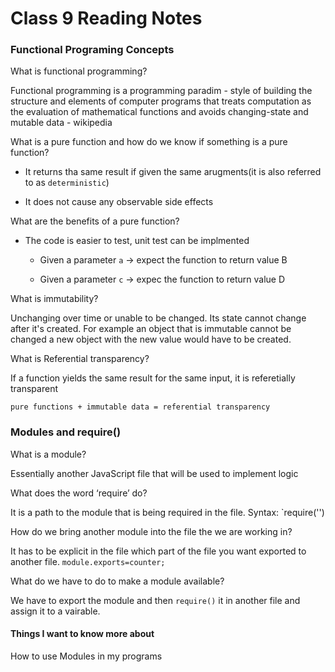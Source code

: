 # Class 9 Reading Notes

### Functional Programing Concepts

What is functional programming?

Functional programming is a programming paradim - style of building the structure and elements of computer programs that treats computation as the evaluation of mathematical functions and avoids changing-state and mutable data - wikipedia

What is a pure function and how do we know if something is a pure function?

- It returns tha same result if given the same arugments(it is also referred to as `deterministic`)

- It does not cause any observable side effects

What are the benefits of a pure function?

- The code is easier to test, unit test can be implmented

  - Given a parameter `a` -> expect the function to return value B

  - Given a parameter `c` -> expec the function to return value D

What is immutability?

  Unchanging over time or unable to be changed. Its state cannot change after it's created. For example an object that is immutable cannot be changed a new object with the new value would have to be created.

What is Referential transparency?

If a function yields the same result for the same input, it is referetially transparent

`pure functions + immutable data = referential transparency`

### Modules and require()

What is a module?

Essentially another JavaScript file that will be used to implement logic

What does the word ‘require’ do?

It is a path to the module that is being required in the file. Syntax: `require('')

How do we bring another module into the file the we are working in?

It has to be explicit in the file which part of the file you want exported to another file. `module.exports=counter;`


What do we have to do to make a module available?

We have to export the module and then `require()` it in another file and assign it to a vairable.


#### Things I want to know more about

How to use Modules in my programs